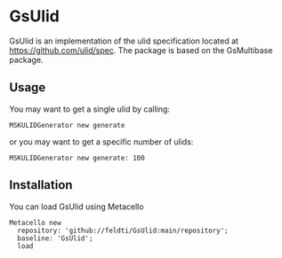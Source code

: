 # GsUlid

GsUlid is an implementation of the ulid specification located at https://github.com/ulid/spec. The package
is based on the GsMultibase package.

## Usage

You may want to get a single ulid by calling:

```Smalltalk
MSKULIDGenerator new generate
```

or you may want to get a specific number of ulids:

```Smalltalk
MSKULIDGenerator new generate: 100
```

## Installation

You can load GsUlid using Metacello

```Smalltalk
Metacello new
  repository: 'github://feldti/GsUlid:main/repository';
  baseline: 'GsUlid';
  load
```
